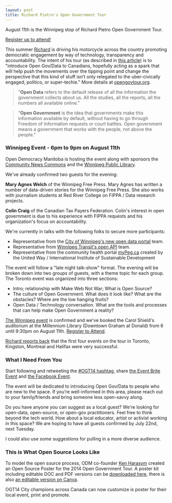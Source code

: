 ```yaml
---
layout: post
title: Richard Pietro's Open Government Tour
---
```


August 11th is the Winnipeg stop of Richard Pietro Open Government Tour.

[Register up to attend!](https://www.eventbrite.ca/e/the-open-government-tour-winnipeg-tickets-12153636855?aff=efbevent)

This summer [Richard](https://twitter.com/richardpietro) is driving his motorcycle across the country promoting democratic engagement by way of technology, transparency and accountability. The intent of his tour (as described in [this article](http://o.canada.com/technology/internet/its-time-to-make-civic-engagement-sexy-again)) is to "introduce Open Gov/Data to Canadians, hopefully acting as a spark that will help push the movements over the tipping point and change the perspective that this kind of stuff isn’t only relegated to the uber-civically engaged, politico, or super-techie." More details at [opengovtour.org](http://opengovtour.org).

> "**Open Data** refers to the default release of all the information the government collects about us. All the studies, all the reports, all the numbers all available online."

> "**Open Government** is the idea that governments make this information available by default, without having to go through Freedom of Information requests or court battles. Open government means a government that works with the people, not above the people."

### Winnipeg Event - 6pm to 9pm on August 11th

Open Democracy Manitoba is hosting the event along with sponsors the [Community News Commons](ihttp://www.communitynewscommons.org/) and the [Winnipeg Public Library](http://wpl.winnipeg.ca/library/).

We've already confirmed two guests for the evening:

**Mary Agnes Welch** of the Winnipeg Free Press. Mary Agnes has written a number of data-driven stories for the Winnipeg Free Press. She also works with journalism students at Red River College on FIPPA / Data research projects.

**Colin Craig** of the Canadian Tax Payers Federation. Colin's interest in open government is due to his experience with FIPPA requests and his organization's focus on accountability.

We're currently in talks with the following folks to secure more participants:

* Representative from the [City of Winnipeg's new open data portal](http://data.winnipeg.ca) team.
* Representative from [Winnipeg Transit's open API](http://api.winnipegtransit.com/home/api) team.
* Representative from the community health portal [myPeg.ca](mypeg.ca) created by the United Way / International Institute of Sustainable Development

The event will follow a "late night talk-show" format. The evening will be broken down into two groups of guests, with a theme topic for each group. The Toronto event was organized into three sections:

* Intro; relationship with Make Web Not War; What is Open Source?
* The culture of Open Government. What does it look like? What are the obstacles? Where are the low hanging fruits?
* Open Data / Technology conversation. What are the tools and processes that can help make Open Government a reality?

[The Winnipeg event](https://www.eventbrite.ca/e/the-open-government-tour-winnipeg-tickets-12153636855?aff=efbevent) is confirmed and we've booked the Carol Shield's auditorium at the Millennium Library (Downtown Graham at Donald) from 6 until 9:30pm on August 11th. [Register to Attend](https://www.eventbrite.ca/e/the-open-government-tour-winnipeg-tickets-12153636855?aff=efbevent).

[Richard reports back](http://us8.campaign-archive1.com/home/?u=b94b0db339ea741f039bcb481&id=c8e6419b9b) that the first four events on the tour in Toronto, Kingston, Montreal and Halifax were very successful.

### What I Need From You

Start following and retweeting the [#OGT14 hashtag](https://twitter.com/search?q=%23ogt14), share [the Event Brite Event](https://www.eventbrite.ca/e/the-open-government-tour-winnipeg-tickets-12153636855?aff=efbbt) and [the Facebook Event](https://www.facebook.com/events/1448796188709824/).

The event will be dedicated to introducing Open Gov/Data to people who are new to the space. If you’re well-informed in this area, please reach out to your family/friends and bring someone less open-savvy along.

Do you have anyone you can suggest as a local guest? We're looking for open-data, open-source, or open-gov practitioners. Feel free to think beyond the tech world. How about a local educator, artist or activist working in this space? We are hoping to have all guests confirmed by July 22nd, next Tuesday.

I could also use some suggestions for pulling in a more diverse audience.

### This is What Open Source Looks Like

To model the open source process, ODM co-founder [Ken Harasym](https://twitter.com/kenharasym) created an Open Source Poster for the 2014 Open Government Tour. A poster kit including editable DOC and PDF versions can be [downloaded here](https://drive.google.com/file/d/0B1dJTagt8-2NOW5YZTBTbGJNTjQ/edit?usp=sharing), there is also [an editable version on Canva](https://www.canva.com/design/DAA0vHvdxz0/9wkvi7mrfkXqlMcEukX-RA/edit).

OGT14 City champions across Canada can now customize is poster for their local event, print and promote.
